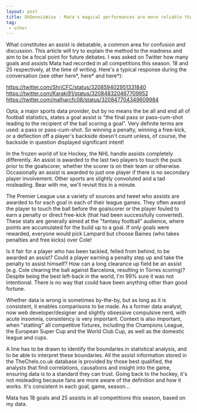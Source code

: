 ```yaml
---
layout: post
title: OhDennisWise - Mata's magical performances are more reliable than his stats
tag:
 - other
---
```

 
What constitutes an assist is debatable, a common area for confusion and discussion. This article will try to explain the method to the madness and aim to be a focal point for future debates. I was asked on Twitter how many goals and assists Mata had recorded in all competitions this season. 18 and 25 respectively, at the time of writing. Here's a typical response during the conversation (see other here*, here* and here*):

https://twitter.com/ShriCFC/status/320859402951331840
https://twitter.com/Karaki91/status/320848320467709952
https://twitter.com/malharcfc08/status/320847704349609984

Opta, a major sports data provider, but by no means the be all and end all of football statistics, states a goal assist is "the final pass or pass-cum-shot leading to the recipient of the ball scoring a goal". Very definite terms are used: a pass or pass-cum-shot. So winning a penalty, winning a free-kick, or a deflection off a player's backside doesn't count unless, of course, the backside in question displayed significant intent!

In the frozen world of Ice Hockey, the NHL handle assists completely differently. An assist is awarded to the last two players to touch the puck prior to the goalscorer, whether the scorer is on their team or otherwise. Occasionally an assist is awarded to just one player if there is no secondary player involvement. Other sports are slightly convoluted and a tad misleading. Bear with me, we'll revisit this in a minute.

The Premier League use a variety of sources and tweet who assists are awarded to for each goal in each of their league games. They often award the player to touch the ball before the goalscorer or the player fouled to earn a penalty or direct free-kick (that had been successfully converted). These stats are generally aimed at the "fantasy football" audience, where points are accumulated for the build up to a goal. If only goals were rewarded, everyone would pick Lampard but choose Baines (who takes penalties and free kicks) over Cole!

Is it fair for a player who has been tackled, felled from behind, to be awarded an assist? Could a player earning a penalty step up and take the penalty to assist himself? How can a long clearance up field be an assist (e.g. Cole clearing the ball against Barcelona, resulting in Torres scoring)? Despite being the best left-back in the world, I'm 99% sure it was not intentional. There is no way that could have been anything other than good fortune.

Whether data is wrong is sometimes by-the-by, but as long as it is consistent, it enables comparisons to be made. As a former data analyst, now web developer/designer and slightly obsessive compulsive nerd, with acute insomnia, consistency is very important. Context is also important, when "statting" all competitive fixtures, including the Champions League, the European Super Cup and the World Club Cup, as well as the domestic league and cups.

A line has to be drawn to identify the boundaries in statistical analysis, and to be able to interpret these boundaries. All the assist information stored in the TheChels.co.uk database is provided by those best qualified, the analysts that find correlations, causations and insight into the game, ensuring data is to a standard they can trust. Going back to the hockey, it's not misleading because fans are more aware of the definition and how it works. It's consistent in each goal, game, season...

Mata has 18 goals and 25 assists in all competitions this season, based on my data.